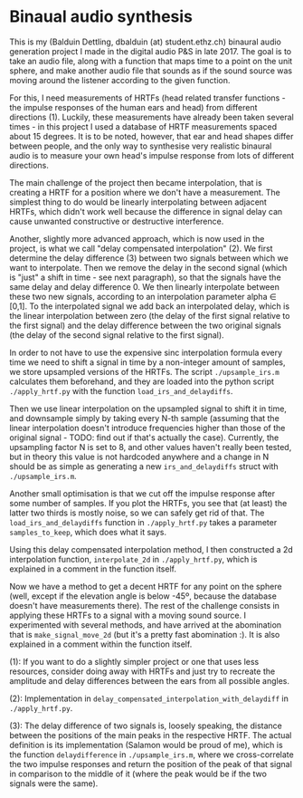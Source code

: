 Binaual audio synthesis
=======================

This is my (Balduin Dettling, dbalduin (at) student.ethz.ch) binaural audio
generation project I made in the digital audio P&S in late 2017. The goal
is to take an audio file, along with a function that maps time to a point
on the unit sphere, and make another audio file that sounds as if the sound
source was moving around the listener according to the given function.

For this, I need measurements of HRTFs (head related transfer functions -
the impulse responses of the human ears and head) from different directions
(1). Luckily, these measurements have already been taken several times - in
this project I used a database of HRTF measurements spaced about 15
degrees. It is to be noted, however, that ear and head shapes differ
between people, and the only way to synthesise very realistic binaural
audio is to measure your own head's impulse response from lots of different
directions.

The main challenge of the project then became interpolation, that is
creating a HRTF for a position where we don't have a measurement. The
simplest thing to do would be linearly interpolating between adjacent
HRTFs, which didn't work well because the difference in signal delay can
cause unwanted constructive or destructive interference.

Another, slightly more advanced approach, which is now used in the project,
is what we call "delay compensated interpolation" (2). We first determine
the delay difference (3) between two signals between which we want to
interpolate. Then we remove the delay in the second signal (which is "just"
a shift in time - see next paragraph), so that the signals have the same
delay and delay difference 0. We then linearly interpolate between these
two new signals, according to an interpolation parameter alpha ∈ [0,1]. To
the interpolated signal we add back an interpolated delay, which is the
linear interpolation between zero (the delay of the first signal relative
to the first signal) and the delay difference between the two original
signals (the delay of the second signal relative to the first signal).

In order to not have to use the expensive sinc interpolation formula every
time we need to shift a signal in time by a non-integer amount of samples,
we store upsampled versions of the HRTFs. The script `./upsample_irs.m`
calculates them beforehand, and they are loaded into the python script
`./apply_hrtf.py` with the function `load_irs_and_delaydiffs`.

Then we use linear interpolation on the upsampled signal to shift it in
time, and downsample simply by taking every N-th sample (assuming that the
linear interpolation doesn't introduce frequencies higher than those of the
original signal - TODO: find out if that's actually the case). Currently,
the upsampling factor N is set to 8, and other values haven't really been
tested, but in theory this value is not hardcoded anywhere and a change in
N should be as simple as generating a new `irs_and_delaydiffs` struct with
`./upsample_irs.m`.

Another small optimisation is that we cut off the impulse response after
some number of samples. If you plot the HRTFs, you see that (at least) the
latter two thirds is mostly noise, so we can safely get rid of that. The
`load_irs_and_delaydiffs` function in `./apply_hrtf.py` takes a parameter
`samples_to_keep`, which does what it says.

Using this delay compensated interpolation method, I then constructed a 2d
interpolation function, `interpolate_2d` in `./apply_hrtf.py`, which is
explained in a comment in the function itself.

Now we have a method to get a decent HRTF for any point on the sphere
(well, except if the elevation angle is below -45º, because the database
doesn't have measurements there). The rest of the challenge consists in
applying these HRTFs to a signal with a moving sound source. I experimented
with several methods, and have arrived at the abomination that is
`make_signal_move_2d` (but it's a pretty fast abomination :). It is also
explained in a comment within the function itself.

(1): If you want to do a slightly simpler project or one that uses less
resources, consider doing away with HRTFs and just try to recreate the
amplitude and delay differences between the ears from all possible angles.

(2): Implementation in `delay_compensated_interpolation_with_delaydiff` in
`./apply_hrtf.py`.

(3): The delay difference of two signals is, loosely speaking, the distance
between the positions of the main peaks in the respective HRTF. The actual
definition is its implementation (Salamon would be proud of me), which is
the function `delaydifference` in `./upsample_irs.m`, where we
cross-correlate the two impulse responses and return the position of the
peak of that signal in comparison to the middle of it (where the peak would
be if the two signals were the same).

